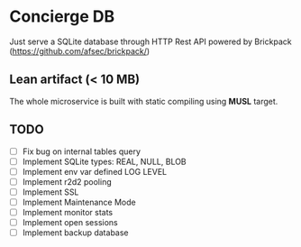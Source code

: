 # Concierge DB

Just serve a SQLite database through HTTP Rest API powered by Brickpack (https://github.com/afsec/brickpack/)

## Lean artifact (< 10 MB)
The whole microservice is built with static compiling using **MUSL** target.

## TODO

- [ ] Fix bug on  internal tables query
- [ ] Implement SQLite types: REAL, NULL, BLOB
- [ ] Implement env var defined LOG LEVEL
- [ ] Implement r2d2 pooling
- [ ] Implement SSL
- [ ] Implement Maintenance Mode
- [ ] Implement monitor stats
- [ ] Implement open sessions
- [ ] Implement backup database
